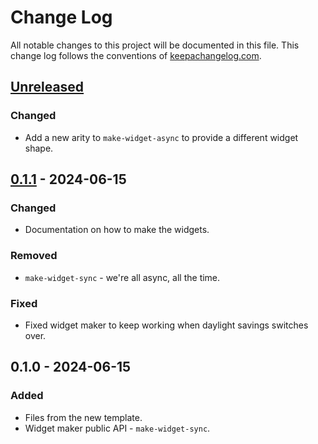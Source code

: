 # Change Log
All notable changes to this project will be documented in this file. This change log follows the conventions of [keepachangelog.com](http://keepachangelog.com/).

## [Unreleased]
### Changed
- Add a new arity to `make-widget-async` to provide a different widget shape.

## [0.1.1] - 2024-06-15
### Changed
- Documentation on how to make the widgets.

### Removed
- `make-widget-sync` - we're all async, all the time.

### Fixed
- Fixed widget maker to keep working when daylight savings switches over.

## 0.1.0 - 2024-06-15
### Added
- Files from the new template.
- Widget maker public API - `make-widget-sync`.

[Unreleased]: https://sourcehost.site/your-name/project/compare/0.1.1...HEAD
[0.1.1]: https://sourcehost.site/your-name/project/compare/0.1.0...0.1.1
